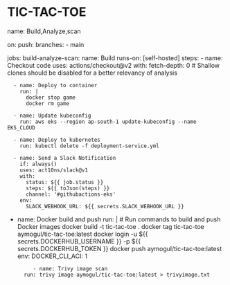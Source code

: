 # TIC-TAC-TOE
name: Build,Analyze,scan

on:
  push:
    branches:
      - main


jobs:
  build-analyze-scan:
    name: Build
    runs-on: [self-hosted]
    steps:
      - name: Checkout code
        uses: actions/checkout@v2
        with:
          fetch-depth: 0  # Shallow clones should be disabled for a better relevancy of analysis 
  
      - name: Deploy to container
        run: | 
          docker stop game
          docker rm game
        
      - name: Update kubeconfig
        run: aws eks --region ap-south-1 update-kubeconfig --name EKS_CLOUD

      - name: Deploy to kubernetes
        run: kubectl delete -f deployment-service.yml
  
      - name: Send a Slack Notification
        if: always()
        uses: act10ns/slack@v1
        with:
          status: ${{ job.status }}
          steps: ${{ toJson(steps) }}
          channel: '#githubactions-eks'
        env:
          SLACK_WEBHOOK_URL: ${{ secrets.SLACK_WEBHOOK_URL }}


- name: Docker build and push
        run: |
          # Run commands to build and push Docker images
          docker build -t tic-tac-toe .
          docker tag tic-tac-toe aymogul/tic-tac-toe:latest
          docker login -u ${{ secrets.DOCKERHUB_USERNAME }} -p ${{ secrets.DOCKERHUB_TOKEN }}
          docker push aymogul/tic-tac-toe:latest
        env:
          DOCKER_CLI_ACI: 1


           - name: Trivy image scan
        run: trivy image aymogul/tic-tac-toe:latest > trivyimage.txt